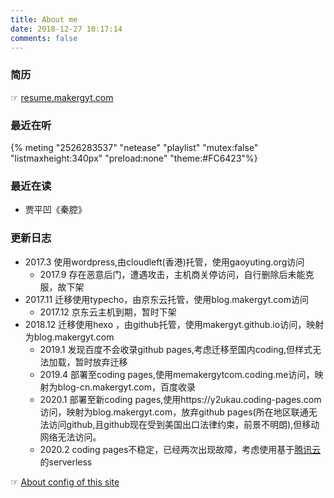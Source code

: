 ```yaml
---
title: About me
date: 2018-12-27 10:17:14
comments: false
---
```

### 简历
☞ [resume.makergyt.com](https://resume.makergyt.com)
### 最近在听
{% meting "2526283537" "netease" "playlist" "mutex:false" "listmaxheight:340px" "preload:none" "theme:#FC6423"%}
### 最近在读
- 贾平凹《秦腔》

### 更新日志
- 2017.3 使用wordpress,由cloudleft(香港)托管，使用gaoyuting.org访问
  - 2017.9 存在恶意后门，遭遇攻击，主机商关停访问，自行删除后未能克服，故下架
- 2017.11 迁移使用typecho，由京东云托管，使用blog.makergyt.com访问
  - 2017.12 京东云主机到期，暂时下架
- 2018.12 迁移使用hexo ，由github托管，使用makergyt.github.io访问，映射为blog.makergyt.com
  - 2019.1 发现百度不会收录github pages,考虑迁移至国内coding,但样式无法加载，暂时放弃迁移
  - 2019.4 部署至coding pages,使用memakergytcom.coding.me访问，映射为blog-cn.makergyt.com，百度收录
  - 2020.1 部署至新coding pages,使用https://y2ukau.coding-pages.com访问，映射为blog.makergyt.com，放弃github pages(所在地区联通无法访问github,且github现在受到美国出口法律约束，前景不明朗),但移动网络无法访问。
  - 2020.2 coding pages不稳定，已经两次出现故障，考虑使用基于[腾讯云](https://cloud.tencent.com/act/cps/redirect?fromSource=gwzcw.3199892.3199892.3199892&redirect=10488&cps_key=6a50f2d29d55a705a67c12a6372d27fd&from=activity)的serverless

☞ [About config of this site](/config.html)